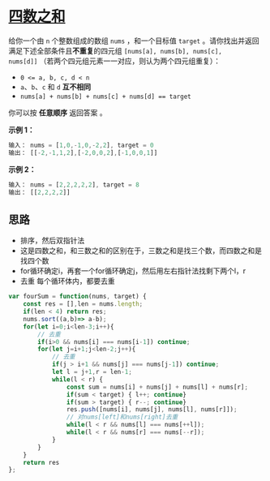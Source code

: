 # [四数之和](https://leetcode.cn/problems/4sum/description/ "https://leetcode.cn/problems/4sum/description/")

给你一个由 `n` 个整数组成的数组 `nums` ，和一个目标值 `target` 。请你找出并返回满足下述全部条件且**不重复**的四元组 `[nums[a], nums[b], nums[c], nums[d]]` （若两个四元组元素一一对应，则认为两个四元组重复）：

- `0 <= a, b, c, d < n`
- `a`、`b`、`c` 和 `d` **互不相同**
- `nums[a] + nums[b] + nums[c] + nums[d] == target`

你可以按 **任意顺序** 返回答案 。

**示例 1：**

```js
输入： nums = [1,0,-1,0,-2,2], target = 0
输出： [[-2,-1,1,2],[-2,0,0,2],[-1,0,0,1]]
```

**示例 2：**

```js
输入： nums = [2,2,2,2,2], target = 8
输出： [[2,2,2,2]]
```

## 思路

- 排序，然后双指针法
- 这是四数之和，和三数之和的区别在于，三数之和是找三个数，而四数之和是找四个数
- for循环确定i，再套一个for循环确定j，然后用左右指针法找剩下两个l，r
- 去重 每个循环体内，都要去重

```js
var fourSum = function(nums, target) {
    const res = [],len = nums.length;
    if(len < 4) return res;
    nums.sort((a,b)=> a-b);
    for(let i=0;i<len-3;i++){
        // 去重
        if(i>0 && nums[i] === nums[i-1]) continue;
        for(let j=i+1;j<len-2;j++){
            // 去重
            if(j > i+1 && nums[j] === nums[j-1]) continue;
            let l = j+1,r = len-1;
            while(l < r) {
                const sum = nums[i] + nums[j] + nums[l] + nums[r];
                if(sum < target) { l++; continue}
                if(sum > target) { r--; continue}
                res.push([nums[i], nums[j], nums[l], nums[r]]);
                // 对nums[left]和nums[right]去重
                while(l < r && nums[l] === nums[++l]);
                while(l < r && nums[r] === nums[--r]);
            }
        }
    }
    return res
};
```
